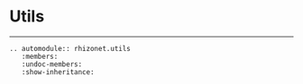 



# Utils 
---------------
```{eval-rst}
.. automodule:: rhizonet.utils
   :members:
   :undoc-members:
   :show-inheritance:
```

